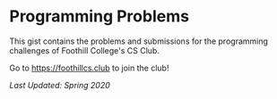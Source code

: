 # Programming Problems

This gist contains the problems and submissions for the programming challenges of Foothill College's CS Club.

Go to https://foothillcs.club to join the club!

_Last Updated: Spring 2020_
